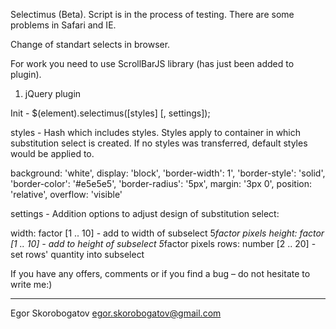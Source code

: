 Selectimus (Beta). Script is in the process of testing. There are some problems in Safari and IE.

Change of standart selects in browser.

For work you need to use ScrollBarJS library (has just been added to plugin).

1. jQuery plugin


Init - $(element).selectimus([styles] [, settings]);


styles - Hash which includes styles. Styles apply to container in which substitution select is created. If no styles was transferred, default styles would be applied to.

background: 'white',
display: 'block',
'border-width': 1',
'border-style': 'solid',
'border-color': '#e5e5e5',
'border-radius': '5px',
margin: '3px 0',
position: 'relative',
overflow: 'visible'

settings - Addition options to adjust design of substitution select:

width: factor [1 .. 10] - add to width of subselect 5*factor pixels
height: factor [1 .. 10] - add to height of subselect 5*factor pixels
rows: number [2 .. 20] - set rows' quantity into subselect




If you have any offers, comments or if you find a bug – do not hesitate to write me:)

---------------------------------------


Egor Skorobogatov
egor.skorobogatov@gmail.com